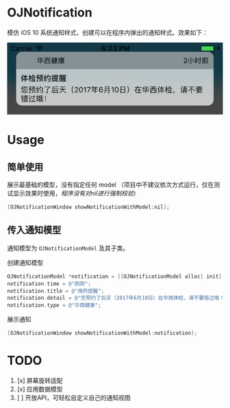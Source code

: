 # OJNotification

模仿 iOS 10 系统通知样式，创建可以在程序内弹出的通知样式。效果如下：

![Figure](./screenshots/figure.png)

# Usage

## 简单使用

展示最基础的模型，没有指定任何 model （项目中不建议依次方式运行，仅在测试显示效果时使用，*程序没有对nil进行强制校验*）

```objective-c
[OJNotificationWindow showNotificationWithModel:nil];
```

## 传入通知模型

通知模型为 `OJNotificationModel` 及其子类。

创建通知模型

```objective-c
OJNotificationModel *notification = [[OJNotificationModel alloc] init];
notification.time = @"刚刚";
notification.title = @"用药提醒";
notification.detail = @"您预约了后天（2017年6月10日）在华西体检，请不要错过哦！";
notification.type = @"华西健康";
```

展示通知

```objective-c
[OJNotificationWindow showNotificationWithModel:notification];
```

# TODO

1. [x] 屏幕旋转适配
2. [x] 应用数据模型
3. [ ] 开放API，可轻松自定义自己的通知视图
